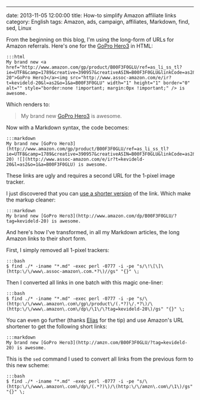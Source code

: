 ---
date: 2013-11-05 12:00:00
title: How-to simplify Amazon affiliate links
category: English
tags: Amazon, ads, campaign, affiliates, Markdown, find, sed, Linux

From the beginning on this blog, I'm using the long-form of URLs for Amazon referrals. Here's one for the [GoPro Hero3](http://amzn.com/B00F3F0GLU/?tag=kevideld-20) in HTML:

    :::html
    My brand new <a href="http://www.amazon.com/gp/product/B00F3F0GLU/ref=as_li_ss_tl?ie=UTF8&camp=1789&creative=390957&creativeASIN=B00F3F0GLU&linkCode=as2&tag=kevideld-20">GoPro Hero3</a><img src="http://www.assoc-amazon.com/e/ir?t=kevideld-20&l=as2&o=1&a=B00F3F0GLU" width="1" height="1" border="0" alt="" style="border:none !important; margin:0px !important;" /> is awesome.

Which renders to:

> My brand new [GoPro Hero3](http://amzn.com/B00F3F0GLU/?tag=kevideld-20) is awesome.

Now with a Markdown syntax, the code becomes:

    :::markdown
    My brand new [GoPro Hero3](http://www.amazon.com/gp/product/B00F3F0GLU/ref=as_li_ss_tl?ie=UTF8&camp=1789&creative=390957&creativeASIN=B00F3F0GLU&linkCode=as2&tag=kevideld-20) ![](http://www.assoc-amazon.com/e/ir?t=kevideld-20&l=as2&o=1&a=B00F3F0GLU) is awesome.

These links are ugly and requires a second URL for the 1-pixel image tracker.

I just discovered that you can [use a shorter version](http://blog.crazybob.org/2008/10/how-to-create-simple-amazon-affiliate.html) of the link. Which make the markup cleaner:

    :::markdown
    My brand new [GoPro Hero3](http://www.amazon.com/dp/B00F3F0GLU/?tag=kevideld-20) is awesome.

And here's how I've transformed, in all my Markdown articles, the long Amazon links to their short form.

First, I simply removed all 1-pixel trackers:

    :::bash
    $ find ./* -iname "*.md" -exec perl -0777 -i -pe "s/\!\[\]\(http:\/\/www\.assoc-amazon\.com.*?\)//gs" "{}" \;

Then I converted all links in one batch with this magic one-liner:

    :::bash
    $ find ./* -iname "*.md" -exec perl -0777 -i -pe "s/\(http:\/\/www\.amazon\.com\/gp\/product\/(.*?)\/.*?\)/\(http:\/\/www\.amazon\.com\/dp\/\1\/\?tag=kevideld-20\)/gs" "{}" \;

You can even go further (thanks [Elias](#comment-1404886079) for the tip) and use Amazon's URL shortener to get the following short links:

    :::markdown
    My brand new [GoPro Hero3](http://amzn.com/B00F3F0GLU/?tag=kevideld-20) is awesome.

This is the `sed` command I used to convert all links from the previous form to this new scheme:

    :::bash
    $ find ./* -iname "*.md" -exec perl -0777 -i -pe "s/\(http:\/\/www\.amazon\.com\/dp\/(.*?)\)/\(http:\/\/amzn\.com\/\1\)/gs" "{}" \;
